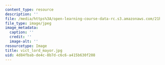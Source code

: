 ```yaml
---
content_type: resource
description: ''
file: /media/https%3A/open-learning-course-data-rc.s3.amazonaws.com/21h-342-the-royal-family-fall-2003/4d84fbabde4c8b7dc6c6a415b630f208_vict_lord_mayor.jpg
file_type: image/jpeg
image_metadata:
  caption: ''
  credit: ''
  image-alt: ''
resourcetype: Image
title: vict_lord_mayor.jpg
uid: 4d84fbab-de4c-8b7d-c6c6-a415b630f208
---
```

